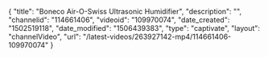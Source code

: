 {
    "title": "Boneco Air-O-Swiss Ultrasonic Humidifier",
    "description": "",
    "channelid": "114661406",
    "videoid": "109970074",
    "date_created": "1502519118",
    "date_modified": "1506439383",
    "type": "captivate",
    "layout": "channelVideo",
    "url": "\/latest-videos\/263927142-mp4\/114661406-109970074"
}